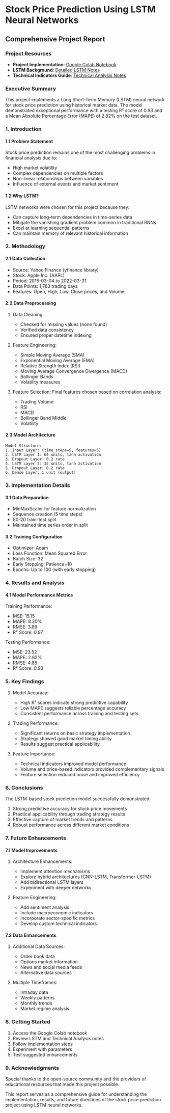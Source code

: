 # Stock Price Prediction Using LSTM Neural Networks
## Comprehensive Project Report

### Project Resources
- **Project Implementation**: [Google Colab Notebook](https://colab.research.google.com/drive/1ucG0i-5anQnhmB3Z8b-JDKtdEGCwMEI1?usp=sharing)
- **LSTM Background**: [Detailed LSTM Notes](https://cloudy-tin-428.notion.site/LSTM-193bbbfd19c980e08502dffbcc3a8571)
- **Technical Indicators Guide**: [Technical Analysis Notes](https://cloudy-tin-428.notion.site/Technical-Indicators-166bbbfd19c98062af7ae1077a5de628?pvs=4)

### Executive Summary
This project implements a Long Short-Term Memory (LSTM) neural network for stock price prediction using historical market data. The model demonstrated exceptional performance with a testing R² score of 0.93 and a Mean Absolute Percentage Error (MAPE) of 2.82% on the test dataset. 
### 1. Introduction
#### 1.1 Problem Statement
Stock price prediction remains one of the most challenging problems in financial analysis due to:
- High market volatility
- Complex dependencies on multiple factors
- Non-linear relationships between variables
- Influence of external events and market sentiment

#### 1.2 Why LSTM?
LSTM networks were chosen for this project because they:
- Can capture long-term dependencies in time-series data
- Mitigate the vanishing gradient problem common in traditional RNNs
- Excel at learning sequential patterns
- Can maintain memory of relevant historical information

### 2. Methodology
#### 2.1 Data Collection
- Source: Yahoo Finance (yfinance library)
- Stock: Apple Inc. (AAPL)
- Period: 2015-03-04 to 2022-03-31
- Data Points: 1,783 trading days
- Features: Open, High, Low, Close prices, and Volume

#### 2.2 Data Preprocessing
1. Data Cleaning:
   - Checked for missing values (none found)
   - Verified data consistency
   - Ensured proper datetime indexing

2. Feature Engineering:
   - Simple Moving Average (SMA)
   - Exponential Moving Average (EMA)
   - Relative Strength Index (RSI)
   - Moving Average Convergence Divergence (MACD)
   - Bollinger Bands
   - Volatility measures

3. Feature Selection:
   Final features chosen based on correlation analysis:
   - Trading Volume
   - RSI
   - MACD
   - Bollinger Band Middle
   - Volatility

#### 2.3 Model Architecture
```
Model Structure:
1. Input Layer: (time_steps=5, features=5)
2. LSTM Layer 1: 64 units, tanh activation
3. Dropout Layer: 0.2 rate
4. LSTM Layer 2: 32 units, tanh activation
5. Dropout Layer: 0.2 rate
6. Dense Layer: 1 unit (output)
```

### 3. Implementation Details
#### 3.1 Data Preparation
- MinMaxScaler for feature normalization
- Sequence creation (5 time steps)
- 80-20 train-test split
- Maintained time series order in split

#### 3.2 Training Configuration
- Optimizer: Adam
- Loss Function: Mean Squared Error
- Batch Size: 32
- Early Stopping: Patience=10
- Epochs: Up to 100 (with early stopping)

### 4. Results and Analysis
#### 4.1 Model Performance Metrics
Training Performance:
- MSE: 15.15
- MAPE: 8.20%
- RMSE: 3.89
- R² Score: 0.97

Testing Performance:
- MSE: 23.52
- MAPE: 2.82%
- RMSE: 4.85
- R² Score: 0.93

### 5. Key Findings
1. Model Accuracy:
   - High R² scores indicate strong predictive capability
   - Low MAPE suggests reliable percentage accuracy
   - Consistent performance across training and testing sets

2. Trading Performance:
   - Significant returns on basic strategy implementation
   - Strategy showed good market timing ability
   - Results suggest practical applicability

3. Feature Importance:
   - Technical indicators improved model performance
   - Volume and price-based indicators provided complementary signals
   - Feature selection reduced noise and improved efficiency

### 6. Conclusions
The LSTM-based stock prediction model successfully demonstrated:
1. Strong predictive accuracy for stock price movements
2. Practical applicability through trading strategy results
3. Effective capture of market trends and patterns
4. Robust performance across different market conditions

### 7. Future Enhancements

#### 7.1 Model Improvements
1. Architecture Enhancements:
   - Implement attention mechanisms
   - Explore hybrid architectures (CNN-LSTM, Transformer-LSTM)
   - Add bidirectional LSTM layers
   - Experiment with deeper networks

2. Feature Engineering:
   - Add sentiment analysis
   - Include macroeconomic indicators
   - Incorporate sector-specific metrics
   - Develop custom technical indicators

#### 7.2 Data Enhancements
1. Additional Data Sources:
   - Order book data
   - Options market information
   - News and social media feeds
   - Alternative data sources

2. Multiple Timeframes:
   - Intraday data
   - Weekly patterns
   - Monthly trends
   - Market regime analysis


### 8. Getting Started
1. Access the Google Colab notebook
2. Review LSTM and Technical Analysis notes
3. Follow implementation steps
4. Experiment with parameters
5. Test suggested enhancements

### 9. Acknowledgments
Special thanks to the open-source community and the providers of educational resources that made this project possible.

This report serves as a comprehensive guide for understanding the implementation, results, and future directions of the stock price prediction project using LSTM neural networks.